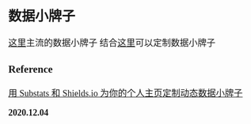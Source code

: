 <font size=4 face='楷体'>

## 数据小牌子

[这里](https://shields.io/)主流的数据小牌子
结合[这里](https://github.com/spencerwooo/Substats)可以定制数据小牌子

### Reference

[用 Substats 和 Shields.io 为你的个人主页定制动态数据小牌子](https://sspai.com/post/59593)

**2020.12.04**

